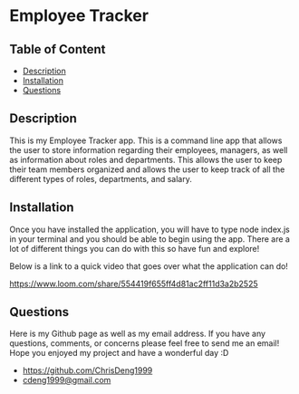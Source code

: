 # Employee Tracker

## Table of Content
- [Description](#description)
- [Installation](#installation)
- [Questions](#questions)

## Description

This is my Employee Tracker app. This is a command line app that allows the user to store information regarding their employees, managers, as well as information about roles and departments. This allows the user to keep their team members organized and allows the user to keep track of all the different types of roles, departments, and salary.


## Installation

Once you have installed the application, you will have to type node index.js in your terminal and you should be able to begin using the app. There are a lot of different things you can do with this so have fun and explore!

Below is a link to a quick video that goes over what the application can do!

https://www.loom.com/share/554419f655ff4d81ac2ff11d3a2b2525

## Questions

Here is my Github page as well as my email address. If you have any questions, comments, or concerns please feel free to send me an email! Hope you enjoyed my project and have a wonderful day :D

- https://github.com/ChrisDeng1999
- <a href="https://mail.google.com/mail/?view=cm&fs=1&tf=1&to=cdeng1999@gmail.com" target= "_blank">cdeng1999@gmail.com</a>